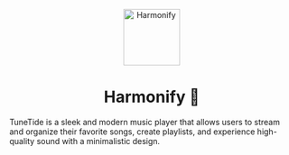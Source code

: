 

<p align="center">
<img src="https://upload.wikimedia.org/wikipedia/commons/1/19/Spotify_logo_without_text.svg" alt="Harmonify" width="100">
</p>
<h1 align="center">Harmonify 🎵</h1>

<p>TuneTide is a sleek and modern music player that allows users to stream and organize their favorite songs, create playlists, and experience high-quality sound with a minimalistic design.</p>

